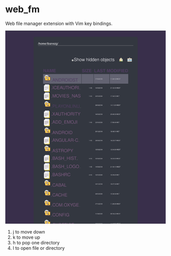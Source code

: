# web_fm
Web file manager extension with Vim key bindings.

![home](home.png)

1. j to move down
2. k to move up
3. h to pop one directory
4. l to open file or directory

